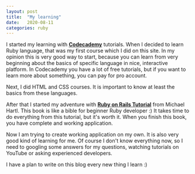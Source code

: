 ```yaml
---
layout: post
title:  "My learning"
date:   2020-08-11
categories: ruby
---
```

I started my learning with <b>[Codecademy][codecademy]</b> tutorials. When I decided to learn Ruby language, that was my first course which I did on this site. In my opinion this is very good way to start, because you can learn from very beginning about the basics of specific language in nice, interactive platform. In Codecademy you have a lot of free tutorials, but if you want to learn more about something, you can pay for pro account.

Next, I did HTML and CSS courses. It is important to know at least the basics from these languages.

After that I started my adventure with <b>[Ruby on Rails Tutorial][ruby-on-rails-tutorial]</b> from Michael Hartl. This book is like a bible for beginner Ruby developer :) It takes time to do everything from this tutorial, but it's worth it. When you finish this book, you have complete and working application.

Now I am trying to create working application on my own. It is also very good kind of learning for me. Of course I don't know everything now, so I need to googling some answers for my questions, watching tutorials on YouTube or asking experienced developers.

I have a plan to write on this blog every new thing I learn :)

[codecademy]: https://www.codecademy.com/
[ruby-on-rails-tutorial]: https://www.railstutorial.org/book